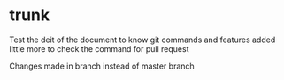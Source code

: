 # trunk
Test the deit of the document to know git commands and features
 added little more to check the command for pull request
 
 Changes made in branch instead of master branch
